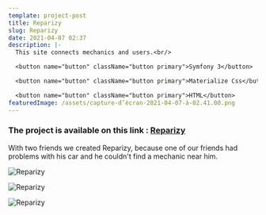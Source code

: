 ```yaml
---
template: project-post
title: Reparizy
slug: Reparizy
date: 2021-04-07 02:37
description: |-
  This site connects mechanics and users.<br/>

  <button name="button" className="button primary">Symfony 3</button>

  <button name="button" className="button primary">Materialize Css</button>

  <button name="button" className="button primary">HTML</button>
featuredImage: /assets/capture-d’écran-2021-04-07-à-02.41.00.png
---
```


### The project is available on this link : [Reparizy](https://reparizy.com/)

With two friends we created Reparizy, because one of our friends had problems with his car and he couldn't find a mechanic near him.

<div class="kg-width-full">

![Reparizy](/assets/reparizy-1.jpg)

</div>

<div class="kg-width-full">

![Reparizy](/assets/reparizy-2.jpg)

</div>

![Reparizy](/assets/reparizy-3.jpg)
